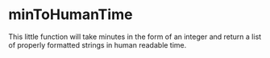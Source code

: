 # minToHumanTime

This little function will take minutes in the form of an integer and return a list of properly formatted strings in human readable time. 
